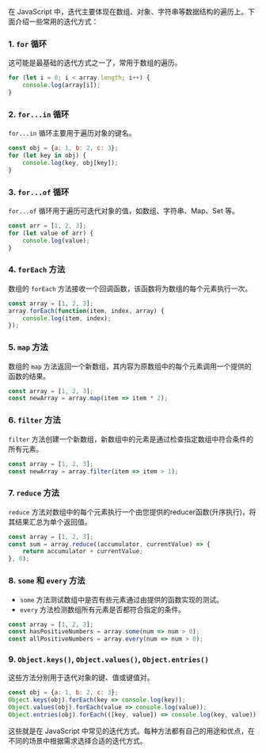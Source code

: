 在 JavaScript 中，迭代主要体现在数组、对象、字符串等数据结构的遍历上。下面介绍一些常用的迭代方式：

### 1. `for` 循环

这可能是最基础的迭代方式之一了，常用于数组的遍历。

```javascript
for (let i = 0; i < array.length; i++) {
    console.log(array[i]);
}
```

### 2. `for...in` 循环

`for...in` 循环主要用于遍历对象的键名。

```javascript
const obj = {a: 1, b: 2, c: 3};
for (let key in obj) {
    console.log(key, obj[key]);
}
```

### 3. `for...of` 循环

`for...of` 循环用于遍历可迭代对象的值，如数组、字符串、Map、Set 等。

```javascript
const arr = [1, 2, 3];
for (let value of arr) {
    console.log(value);
}
```

### 4. `forEach` 方法

数组的 `forEach` 方法接收一个回调函数，该函数将为数组的每个元素执行一次。

```javascript
const array = [1, 2, 3];
array.forEach(function(item, index, array) {
    console.log(item, index);
});
```

### 5. `map` 方法

数组的 `map` 方法返回一个新数组，其内容为原数组中的每个元素调用一个提供的函数的结果。

```javascript
const array = [1, 2, 3];
const newArray = array.map(item => item * 2);
```

### 6. `filter` 方法

`filter` 方法创建一个新数组，新数组中的元素是通过检查指定数组中符合条件的所有元素。

```javascript
const array = [1, 2, 3];
const newArray = array.filter(item => item > 1);
```

### 7. `reduce` 方法

`reduce` 方法对数组中的每个元素执行一个由您提供的reducer函数(升序执行)，将其结果汇总为单个返回值。

```javascript
const array = [1, 2, 3];
const sum = array.reduce((accumulator, currentValue) => {
    return accumulator + currentValue;
}, 0);
```

### 8. `some` 和 `every` 方法

- `some` 方法测试数组中是否有些元素通过由提供的函数实现的测试。
- `every` 方法检测数组所有元素是否都符合指定的条件。

```javascript
const array = [1, 2, 3];
const hasPositiveNumbers = array.some(num => num > 0);
const allPositiveNumbers = array.every(num => num > 0);
```

### 9. `Object.keys()`, `Object.values()`, `Object.entries()`

这些方法分别用于迭代对象的键、值或键值对。

```javascript
const obj = {a: 1, b: 2, c: 3};
Object.keys(obj).forEach(key => console.log(key));
Object.values(obj).forEach(value => console.log(value));
Object.entries(obj).forEach(([key, value]) => console.log(key, value));
```

这些就是在 JavaScript 中常见的迭代方式。每种方法都有自己的用途和优点，在不同的场景中根据需求选择合适的迭代方式。
